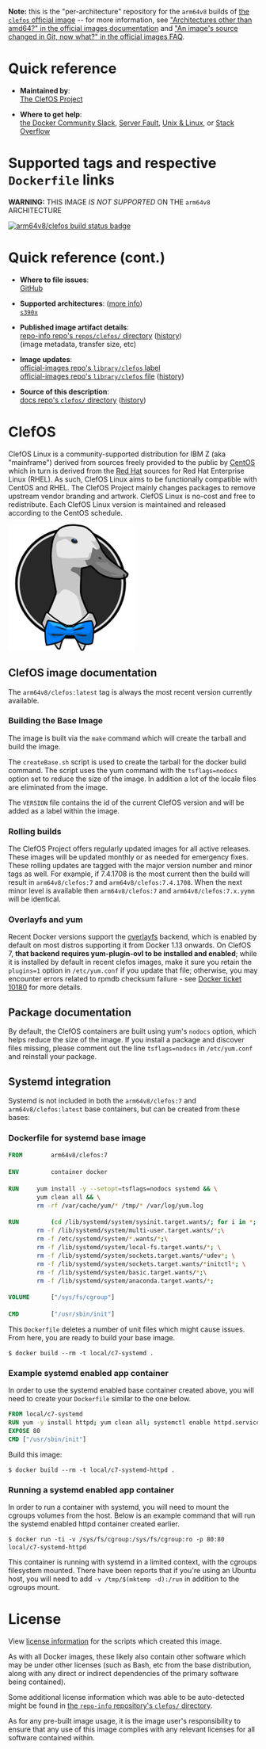 <!--

********************************************************************************

WARNING:

    DO NOT EDIT "clefos/README.md"

    IT IS AUTO-GENERATED

    (from the other files in "clefos/" combined with a set of templates)

********************************************************************************

-->

**Note:** this is the "per-architecture" repository for the `arm64v8` builds of [the `clefos` official image](https://hub.docker.com/_/clefos) -- for more information, see ["Architectures other than amd64?" in the official images documentation](https://github.com/docker-library/official-images#architectures-other-than-amd64) and ["An image's source changed in Git, now what?" in the official images FAQ](https://github.com/docker-library/faq#an-images-source-changed-in-git-now-what).

# Quick reference

-	**Maintained by**:  
	[The ClefOS Project](https://github.com/nealef/clefos)

-	**Where to get help**:  
	[the Docker Community Slack](https://dockr.ly/slack), [Server Fault](https://serverfault.com/help/on-topic), [Unix & Linux](https://unix.stackexchange.com/help/on-topic), or [Stack Overflow](https://stackoverflow.com/help/on-topic)

# Supported tags and respective `Dockerfile` links

**WARNING:** THIS IMAGE *IS NOT SUPPORTED* ON THE `arm64v8` ARCHITECTURE

[![arm64v8/clefos build status badge](https://img.shields.io/jenkins/s/https/doi-janky.infosiftr.net/job/multiarch/job/arm64v8/job/clefos.svg?label=arm64v8/clefos%20%20build%20job)](https://doi-janky.infosiftr.net/job/multiarch/job/arm64v8/job/clefos/)

# Quick reference (cont.)

-	**Where to file issues**:  
	[GitHub](https://github.com/nealef/clefos/issues)

-	**Supported architectures**: ([more info](https://github.com/docker-library/official-images#architectures-other-than-amd64))  
	[`s390x`](https://hub.docker.com/r/s390x/clefos/)

-	**Published image artifact details**:  
	[repo-info repo's `repos/clefos/` directory](https://github.com/docker-library/repo-info/blob/master/repos/clefos) ([history](https://github.com/docker-library/repo-info/commits/master/repos/clefos))  
	(image metadata, transfer size, etc)

-	**Image updates**:  
	[official-images repo's `library/clefos` label](https://github.com/docker-library/official-images/issues?q=label%3Alibrary%2Fclefos)  
	[official-images repo's `library/clefos` file](https://github.com/docker-library/official-images/blob/master/library/clefos) ([history](https://github.com/docker-library/official-images/commits/master/library/clefos))

-	**Source of this description**:  
	[docs repo's `clefos/` directory](https://github.com/docker-library/docs/tree/master/clefos) ([history](https://github.com/docker-library/docs/commits/master/clefos))

# ClefOS

ClefOS Linux is a community-supported distribution for IBM Z (aka "mainframe") derived from sources freely provided to the public by [CentOS](http://vault.clefos.org/) which in turn is derived from the [Red Hat](ftp://ftp.redhat.com/pub/redhat/linux/enterprise/) sources for Red Hat Enterprise Linux (RHEL). As such, ClefOS Linux aims to be functionally compatible with CentOS and RHEL. The ClefOS Project mainly changes packages to remove upstream vendor branding and artwork. ClefOS Linux is no-cost and free to redistribute. Each ClefOS Linux version is maintained and released according to the CentOS schedule.

![logo](https://raw.githubusercontent.com/docker-library/docs/042f2a1de0eebe3b96d43f77e84aa4aa10e378b9/clefos/logo.png)

## ClefOS image documentation

The `arm64v8/clefos:latest` tag is always the most recent version currently available.

### Building the Base Image

The image is built via the `make` command which will create the tarball and build the image.

The `createBase.sh` script is used to create the tarball for the docker build command. The script uses the yum command with the `tsflags=nodocs` option set to reduce the size of the image. In addition a lot of the locale files are eliminated from the image.

The `VERSION` file contains the id of the current ClefOS version and will be added as a label within the image.

### Rolling builds

The ClefOS Project offers regularly updated images for all active releases. These images will be updated monthly or as needed for emergency fixes. These rolling updates are tagged with the major version number and minor tags as well. For example, if 7.4.1708 is the most current then the build will result in `arm64v8/clefos:7` and `arm64v8/clefos:7.4.1708`. When the next minor level is available then `arm64v8/clefos:7` and `arm64v8/clefos:7.x.yymm` will be identical.

### Overlayfs and yum

Recent Docker versions support the [overlayfs](https://docs.docker.com/engine/userguide/storagedriver/overlayfs-driver/) backend, which is enabled by default on most distros supporting it from Docker 1.13 onwards. On ClefOS 7, **that backend requires yum-plugin-ovl to be installed and enabled**; while it is installed by default in recent clefos images, make it sure you retain the `plugins=1` option in `/etc/yum.conf` if you update that file; otherwise, you may encounter errors related to rpmdb checksum failure - see [Docker ticket 10180](https://github.com/docker/docker/issues/10180) for more details.

## Package documentation

By default, the ClefOS containers are built using yum's `nodocs` option, which helps reduce the size of the image. If you install a package and discover files missing, please comment out the line `tsflags=nodocs` in `/etc/yum.conf` and reinstall your package.

## Systemd integration

Systemd is not included in both the `arm64v8/clefos:7` and `arm64v8/clefos:latest` base containers, but can be created from these bases:

### Dockerfile for systemd base image

```dockerfile
FROM 		arm64v8/clefos:7

ENV 		container docker

RUN		yum install -y --setopt=tsflags=nodocs systemd && \
		yum clean all && \
		rm -rf /var/cache/yum/* /tmp/* /var/log/yum.log

RUN 		(cd /lib/systemd/system/sysinit.target.wants/; for i in *; do [ $i == systemd-tmpfiles-setup.service ] || rm -f $i; done); \
		rm -f /lib/systemd/system/multi-user.target.wants/*;\
		rm -f /etc/systemd/system/*.wants/*;\
		rm -f /lib/systemd/system/local-fs.target.wants/*; \
		rm -f /lib/systemd/system/sockets.target.wants/*udev*; \
		rm -f /lib/systemd/system/sockets.target.wants/*initctl*; \
		rm -f /lib/systemd/system/basic.target.wants/*;\
		rm -f /lib/systemd/system/anaconda.target.wants/*;

VOLUME 		["/sys/fs/cgroup"]

CMD 		["/usr/sbin/init"]
```

This `Dockerfile` deletes a number of unit files which might cause issues. From here, you are ready to build your base image.

```console
$ docker build --rm -t local/c7-systemd .
```

### Example systemd enabled app container

In order to use the systemd enabled base container created above, you will need to create your `Dockerfile` similar to the one below.

```dockerfile
FROM local/c7-systemd
RUN yum -y install httpd; yum clean all; systemctl enable httpd.service
EXPOSE 80
CMD ["/usr/sbin/init"]
```

Build this image:

```console
$ docker build --rm -t local/c7-systemd-httpd .
```

### Running a systemd enabled app container

In order to run a container with systemd, you will need to mount the cgroups volumes from the host. Below is an example command that will run the systemd enabled httpd container created earlier.

```console
$ docker run -ti -v /sys/fs/cgroup:/sys/fs/cgroup:ro -p 80:80 local/c7-systemd-httpd
```

This container is running with systemd in a limited context, with the cgroups filesystem mounted. There have been reports that if you're using an Ubuntu host, you will need to add `-v /tmp/$(mktemp -d):/run` in addition to the cgroups mount.

# License

View [license information](https://github.com/nealef/clefos/blob/master/LICENSE.md) for the scripts which created this image.

As with all Docker images, these likely also contain other software which may be under other licenses (such as Bash, etc from the base distribution, along with any direct or indirect dependencies of the primary software being contained).

Some additional license information which was able to be auto-detected might be found in [the `repo-info` repository's `clefos/` directory](https://github.com/docker-library/repo-info/tree/master/repos/clefos).

As for any pre-built image usage, it is the image user's responsibility to ensure that any use of this image complies with any relevant licenses for all software contained within.
